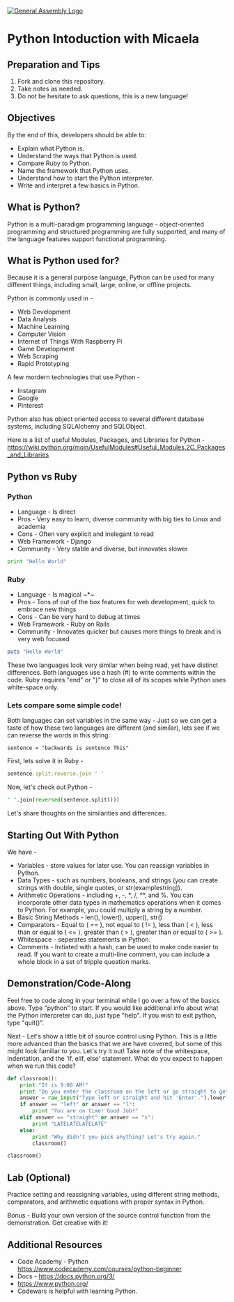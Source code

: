 [![General Assembly Logo](https://camo.githubusercontent.com/1a91b05b8f4d44b5bbfb83abac2b0996d8e26c92/687474703a2f2f692e696d6775722e636f6d2f6b6538555354712e706e67)](https://generalassemb.ly/education/web-development-immersive)

# Python Intoduction with Micaela

## Preparation and Tips

1.  Fork and clone this repository.
1.  Take notes as needed.
1.  Do not be hesitate to ask questions, this is a new language!

## Objectives

By the end of this, developers should be able to:

-   Explain what Python is.
-   Understand the ways that Python is used.
-   Compare Ruby to Python.
-   Name the framework that Python uses.
-   Understand how to start the Python interpreter.
-   Write and interpret a few basics in Python.

## What is Python?

Python is a multi-paradigm programming language - object-oriented programming and structured programming are fully supported, and many of the language features support functional programming.

## What is Python used for?

Because it is a general purpose language, Python can be used for many different things, including small, large, online, or offline projects.

Python is commonly used in -
-   Web Development
-   Data Analysis
-   Machine Learning
-   Computer Vision
-   Internet of Things With Raspberry Pi
-   Game Development
-   Web Scraping
-   Rapid Prototyping

A few mordern technologies that use Python -
-   Instagram
-   Google
-   Pinterest

Python also has object oriented access to several different database systems, including SQLAlchemy and SQLObject.

Here is a list of useful Modules, Packages, and Libraries for Python - https://wiki.python.org/moin/UsefulModules#Useful_Modules.2C_Packages_and_Libraries

## Python vs Ruby

### Python
-   Language - Is direct
-   Pros - Very easy to learn, diverse community with big ties to Linux and academia
-   Cons - Often very explicit and inelegant to read
-   Web Framework - Django
-   Community - Very stable and diverse, but innovates slower

```python
print "Hello World"
```

### Ruby
-   Language - Is magical ~*~
-   Pros - Tons of out of the box features for web development, quick to embrace new things
-   Cons - Can be very hard to debug at times
-   Web Framework - Ruby on Rails
-   Community - Innovates quicker but causes more things to break and is very web focused

```ruby
puts "Hello World"
```

These two languages look very similar when being read, yet have distinct differences.
Both languages use a hash (#) to write comments within the code.
Ruby requires "end" or "}" to close all of its scopes while Python uses white-space only.

### Lets compare some simple code!

Both languages can set variables in the same way -
Just so we can get a taste of how these two languages are different (and similar), lets see if we can reverse the words in this string:

```
sentence = "backwards is sentence This"
```

First, lets solve it in Ruby -
```ruby
sentence.split.reverse.join ' '
```

Now, let's check out Python -
```python
" ".join(reversed(sentence.split()))
```

Let's share thoughts on the similarities and differences.

## Starting Out With Python

We have -
-   Variables - store values for later use. You can reassign variables in Python.
-   Data Types - such as numbers, booleans, and strings (you can create strings with double, single quotes, or str(examplestring)).
-   Arithmetic Operations - including +, -, *, /, **, and %. You can incorporate other data types in mathematics operations when it comes to Python. For example, you could multiply a string by a number.
-   Basic String Methods - len(), lower(), upper(), str()
-   Comparators - Equal to ( == ), not equal to ( != ), less than ( < ), less than or equal to ( <= ), greater than ( > ), greater than or equal to ( >= ).
-   Whitespace - seperates statements in Python.
-   Comments - Initiated with a hash, can be used to make code easier to read. If you want to create a multi-line comment, you can include a whole block in a set of tripple quoation marks.


## Demonstration/Code-Along

Feel free to code along in your terminal while I go over a few of the basics above. Type "python" to start. If you would like additional info about what the Python interpreter can do, just type "help". If you wish to exit python, type "quit()".

Next - Let's show a little bit of source control using Python. This is a little more advanced than the basics that we are have covered, but some of this might look familiar to you. Let's try it out! Take note of the whitespace, indentation, and the 'if, elif, else' statement. What do you expect to happen when we run this code?

```python
def classroom():
    print "It is 9:00 AM!"
    print "Do you enter the classroom on the left or go straight to get a last minute cup of coffee?"
    answer = raw_input("Type left or straight and hit 'Enter'.").lower()
    if answer == "left" or answer == "l":
        print "You are on time! Good Job!"
    elif answer == "straight" or answer == "s":
        print "LATELATELATELATE"
    else:
        print "Why didn't you pick anything? Let's try again."
        classroom()

classroom()
```

## Lab (Optional)

Practice setting and reassigning variables, using different string methods, comparators, and arithmetic equations with proper syntax in Python.

Bonus - Build your own version of the source control function from the demonstration. Get creative with it!

## Additional Resources

-   Code Academy - Python https://www.codecademy.com/courses/python-beginner
-   Docs - https://docs.python.org/3/
-   https://www.python.org/
-   Codewars is helpful with learning Python.
